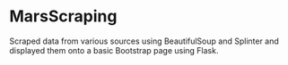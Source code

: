 # MarsScraping
Scraped data from various sources using BeautifulSoup and Splinter and displayed them onto a basic Bootstrap page using Flask.
